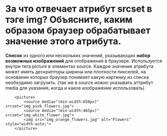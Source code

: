 За что отвечает атрибут srcset в тэге img? Объясните, каким образом браузер обрабатывает значение этого атрибута.
=====================

**Список** из одного или нескольких значений, указывающих **набор возможных изображений** для отображения в браузере. Используется внутри тега picture в элементах source. Каждое значение атрибута может иметь дескрипторы ширины или плотности пикселей, на основании которых браузер понимает какую картинку из списка необходимо загрузить. (так же в source иожно указывать аттрибут media для указания, когда и какое изображение использовать)
```
    <picture>
        <source media="(min-width:650px)" srcset="img_pink_flowers.jpg">
        <source media="(min-width:465px)" srcset="img_white_flower.jpg">
        <img src="img_orange_flowers.jpg" alt="Flowers" style="width:auto;">
    </picture>
```

